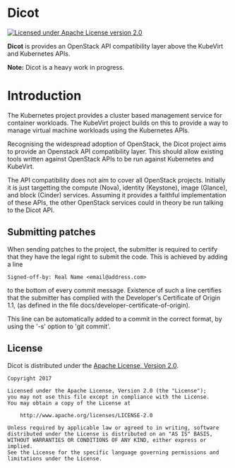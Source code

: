 # Dicot

[![Licensed under Apache License version 2.0](https://img.shields.io/github/license/kubevirt/kubevirt.svg)](https://www.apache.org/licenses/LICENSE-2.0)

**Dicot** is provides an OpenStack API compatibility layer above the KubeVirt
and Kubernetes APIs.

**Note:** Dicot is a heavy work in progress.

# Introduction

The Kubernetes project provides a cluster based management service for
container workloads. The KubeVirt project builds on this to provide a
way to manage virtual machine workloads using the Kubernetes APIs.

Recognising the widespread adoption of OpenStack, the Dicot project
aims to provide an Openstack API compatibility layer. This should
allow existing tools written against OpenStack APIs to be run against
Kubernetes and KubeVirt.

The API compatibility does not aim to cover all OpenStack projects.
Initially it is just targetting the compute (Nova), identity (Keystone),
image (Glance), and block (Cinder) services. Assuming it provides a
faithful implementation of these APIs, the other OpenStack services
could in theory be run talking to the Dicot API.

## Submitting patches

When sending patches to the project, the submitter is required to certify that
they have the legal right to submit the code. This is achieved by adding a line

    Signed-off-by: Real Name <email@address.com>

to the bottom of every commit message. Existence of such a line certifies
that the submitter has complied with the Developer's Certificate of Origin 1.1,
(as defined in the file docs/developer-certificate-of-origin).

This line can be automatically added to a commit in the correct format, by
using the '-s' option to 'git commit'.

## License

Dicot is distributed under the
[Apache License, Version 2.0](http://www.apache.org/licenses/LICENSE-2.0.txt).

    Copyright 2017

    Licensed under the Apache License, Version 2.0 (the "License");
    you may not use this file except in compliance with the License.
    You may obtain a copy of the License at

        http://www.apache.org/licenses/LICENSE-2.0

    Unless required by applicable law or agreed to in writing, software
    distributed under the License is distributed on an "AS IS" BASIS,
    WITHOUT WARRANTIES OR CONDITIONS OF ANY KIND, either express or implied.
    See the License for the specific language governing permissions and
    limitations under the License.

[//]: # (Reference links)
   [k8s]: https://kubernetes.io
   [kubevirt]: https://kubevirt.github.io
   [openstack]: https://openstack.org
